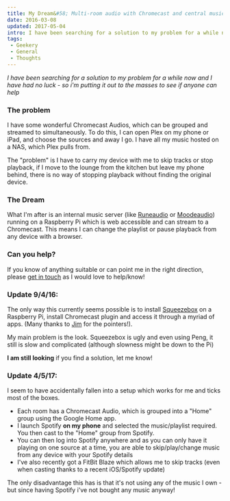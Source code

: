 ```yaml
---
title: My Dream&#58; Multi-room audio with Chromecast and central music server
date: 2016-03-08
updated: 2017-05-04
intro: I have been searching for a solution to my problem for a while now and I have had no luck - so i'm putting it out to the masses to ...
tags:
 - Geekery
 - General
 - Thoughts
---
```


<p><em>I have been searching for a solution to my problem for a while now and I have had no luck - so i'm putting it out to the masses to see if anyone can help</em></p>
<h3>The problem</h3>
<p>I have some wonderful Chromecast Audios, which can be grouped and streamed to simultaneously. To do this, I can open Plex on my phone or iPad, and choose the sources and away I go. I have all my music hosted on a NAS, which Plex pulls from.</p>
<p>The "problem" is I have to carry my device with me to skip tracks or stop playback, if I move to the lounge from the kitchen but leave my phone behind, there is no way of stopping playback without finding the original device.</p>
<h3>The Dream</h3>
<p>What I'm after is an internal music server (like <a href="http://www.runeaudio.com/">Runeaudio</a> or <a href="http://moodeaudio.org/">Moodeaudio</a>) running on a Raspberry Pi which is web accessible and can stream to a Chromecast. This means I can change the playlist or pause playback from any device with a browser.</p>
<h3>Can you help?</h3>
<p>If you know of anything suitable or can point me in the right direction, please <a href="https://twitter.com/mikestreety">get in touch</a> as I would love to help/know!</p>
<h3>Update 9/4/16:</h3>
<p>The only way this currently seems possible is to install <a href="http://www.mysqueezebox.com/index/Home">Squeezebox</a> on a Raspberry Pi, install Chromecast plugin and access it through a myriad of apps. (Many thanks to <a href="https://twitter.com/double6jg">Jim</a> for the pointers!).</p>
<p>My main problem is the look. Squeezebox is ugly and even using Peng, it still is slow and complicated (although slowness might be down to the Pi)</p>
<p><strong>I am still looking</strong> if you find a solution, let me know!</p>
<h3>Update 4/5/17:</h3><p>I seem to have accidentally fallen into a setup which works for me and ticks most of the boxes.</p><ul><li>Each room has a Chromecast Audio, which is grouped into a "Home" group using the Google Home app.</li><li>I launch Spotify&nbsp;<strong>on my phone<span id="redactor-inline-breakpoint"></span></strong> and selected the music/playlist required. You then cast to the "Home" group from Spotify.</li><li>You can then log into Spotify anywhere and as you can only have it playing on one source at a time, you are able to skip/play/change music from any device with your Spotify details</li><li>I've also recently got a FitBit Blaze which allows me to skip tracks (even when casting thanks to a recent iOS/Spotify update)</li></ul><p>The only disadvantage this has is that it's not using any of the music I own - but since having Spotify i've not bought any music anyway!</p>
